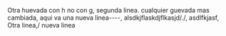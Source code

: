 Otra huevada con h no con g,
segunda linea.
cualquier guevada mas cambiada,
aqui va una nueva linea----,
alsdkjflaskdjflkasjd/./,
asdlfkjasf,
Otra linea,/
nueva linea
